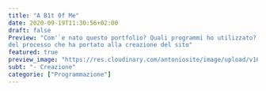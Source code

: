 ```yaml
---
title: "A B1t 0f Me"
date: 2020-09-19T11:30:56+02:00
draft: false
Preview: "Com'`e nato questo portfolio? Quali programmi ho utilizzato? In questo articolo troverete una breve descrizione
del processo che ha portato alla creazione del sito"
featured: true
preview_image: "https://res.cloudinary.com/antoniosite/image/upload/v1600362049/Immagini_post/Sito.png"
subt: "- Creazione"
categorie: ["Programmazione"]
---
```

